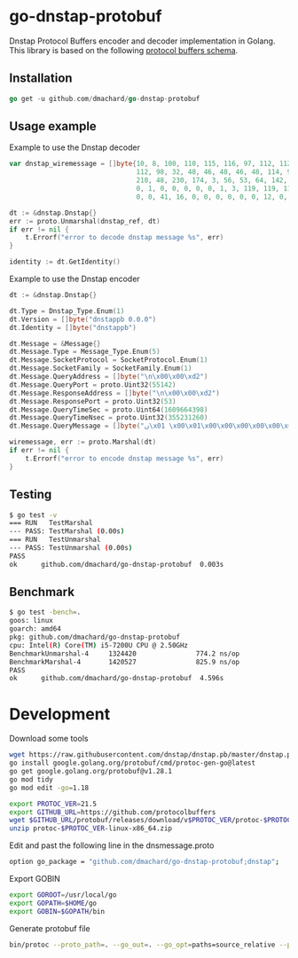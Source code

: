# go-dnstap-protobuf

Dnstap Protocol Buffers encoder and decoder implementation in Golang.
This library is based on the following [protocol buffers schema](https://raw.githubusercontent.com/dnstap/dnstap.pb/master/dnstap.proto).

## Installation

```go
go get -u github.com/dmachard/go-dnstap-protobuf
```

## Usage example

Example to use the Dnstap decoder

```go
var dnstap_wiremessage = []byte{10, 8, 100, 110, 115, 116, 97, 112, 112, 98, 18, 14, 100, 110, 115, 116, 97, 112,
                                112, 98, 32, 48, 46, 48, 46, 48, 114, 90, 8, 5, 16, 1, 24, 1, 34, 4, 10, 0, 0, 210, 42, 4, 10, 0, 0,
                                210, 48, 230, 174, 3, 56, 53, 64, 142, 143, 198, 255, 5, 77, 28, 102, 44, 21, 82, 53, 218, 186, 1, 32,
                                0, 1, 0, 0, 0, 0, 0, 1, 3, 119, 119, 119, 6, 103, 111, 111, 103, 108, 101, 2, 102, 114, 0, 0, 1, 0, 1,
                                0, 0, 41, 16, 0, 0, 0, 0, 0, 0, 12, 0, 10, 0, 8, 230, 56, 227, 142, 1, 222, 120, 120, 1}

dt := &dnstap.Dnstap{}
err := proto.Unmarshal(dnstap_ref, dt)
if err != nil {
    t.Errorf("error to decode dnstap message %s", err)
}

identity := dt.GetIdentity()
```

Example to use the Dnstap encoder

```go
dt := &dnstap.Dnstap{}

dt.Type = Dnstap_Type.Enum(1)
dt.Version = []byte("dnstappb 0.0.0")
dt.Identity = []byte("dnstappb")

dt.Message = &Message{}
dt.Message.Type = Message_Type.Enum(5)
dt.Message.SocketProtocol = SocketProtocol.Enum(1)
dt.Message.SocketFamily = SocketFamily.Enum(1)
dt.Message.QueryAddress = []byte("\n\x00\x00\xd2")
dt.Message.QueryPort = proto.Uint32(55142)
dt.Message.ResponseAddress = []byte("\n\x00\x00\xd2")
dt.Message.ResponsePort = proto.Uint32(53)
dt.Message.QueryTimeSec = proto.Uint64(1609664398)
dt.Message.QueryTimeNsec = proto.Uint32(355231260)
dt.Message.QueryMessage = []byte("ں\x01 \x00\x01\x00\x00\x00\x00\x00\x01\x03www\x06google\x02fr\x00\x00\x01\x00\x01\x00\x00)\x10\x00\x00\x00\x00\x00\x00\x0c\x00\n\x00\x08\xe68\xe3\x8e\x01\xdex")

wiremessage, err := proto.Marshal(dt)
if err != nil {
    t.Errorf("error to encode dnstap message %s", err)
}
```

## Testing

```bash
$ go test -v
=== RUN   TestMarshal
--- PASS: TestMarshal (0.00s)
=== RUN   TestUnmarshal
--- PASS: TestUnmarshal (0.00s)
PASS
ok      github.com/dmachard/go-dnstap-protobuf  0.003s
```

## Benchmark

```bash
$ go test -bench=.
goos: linux
goarch: amd64
pkg: github.com/dmachard/go-dnstap-protobuf
cpu: Intel(R) Core(TM) i5-7200U CPU @ 2.50GHz
BenchmarkUnmarshal-4     1324420               774.2 ns/op
BenchmarkMarshal-4       1420527               825.9 ns/op
PASS
ok      github.com/dmachard/go-dnstap-protobuf  4.596s
```

# Development

Download some tools

```bash
wget https://raw.githubusercontent.com/dnstap/dnstap.pb/master/dnstap.proto
go install google.golang.org/protobuf/cmd/protoc-gen-go@latest
go get google.golang.org/protobuf@v1.28.1
go mod tidy
go mod edit -go=1.18

export PROTOC_VER=21.5
export GITHUB_URL=https://github.com/protocolbuffers
wget $GITHUB_URL/protobuf/releases/download/v$PROTOC_VER/protoc-$PROTOC_VER-linux-x86_64.zip
unzip protoc-$PROTOC_VER-linux-x86_64.zip
```

Edit and past the following line in the dnsmessage.proto

```bash
option go_package = "github.com/dmachard/go-dnstap-protobuf;dnstap";
```

Export GOBIN

```bash
export GOROOT=/usr/local/go
export GOPATH=$HOME/go
export GOBIN=$GOPATH/bin
```

Generate protobuf file

```bash
bin/protoc --proto_path=. --go_out=. --go_opt=paths=source_relative --plugin protoc-gen-go=${GOBIN}/protoc-gen-go dnstap.proto
```
